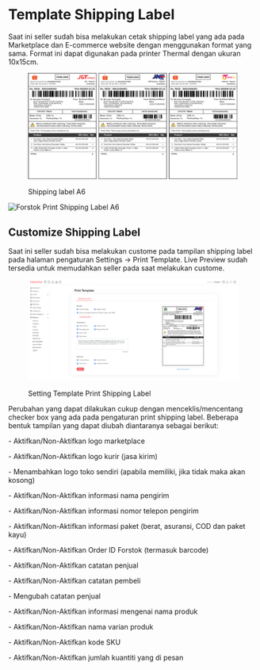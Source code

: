 # Template Shipping Label

Saat ini seller sudah bisa melakukan cetak shipping label yang ada pada Marketplace dan E-commerce website dengan menggunakan format yang sama. Format ini dapat digunakan pada printer Thermal dengan ukuran 10x15cm.&#x20;

<figure><img src="../../.gitbook/assets/zaaaa.png" alt=""><figcaption><p>Shipping label A6</p></figcaption></figure>

![Forstok Print Shipping Label A6](../../.gitbook/assets/forstok-print-label.gif)

## **Customize Shipping Label**

Saat ini seller sudah bisa melakukan custome pada tampilan shipping label pada halaman pengaturan  Settings -> Print Template. Live Preview sudah tersedia untuk memudahkan seller pada saat melakukan custome.

<figure><img src="../../.gitbook/assets/tttt.png" alt=""><figcaption><p>Setting Template Print Shipping Label</p></figcaption></figure>

Perubahan yang dapat dilakukan cukup dengan menceklis/mencentang checker box yang ada pada pengaturan print shipping label. Beberapa bentuk tampilan yang dapat diubah diantaranya sebagai berikut:

\- Aktifkan/Non-Aktifkan logo marketplace

\- Aktifkan/Non-Aktifkan logo kurir (jasa kirim)

\- Menambahkan logo toko sendiri (apabila memiliki, jika tidak maka akan kosong)

\- Aktifkan/Non-Aktifkan informasi nama pengirim

\- Aktifkan/Non-Aktifkan informasi nomor telepon pengirim

\- Aktifkan/Non-Aktifkan informasi paket (berat, asuransi, COD dan paket kayu)

\- Aktifkan/Non-Aktifkan Order ID Forstok (termasuk barcode)

\- Aktifkan/Non-Aktifkan catatan penjual

\- Aktifkan/Non-Aktifkan catatan pembeli

\- Mengubah catatan penjual

\- Aktifkan/Non-Aktifkan informasi mengenai nama produk

\- Aktifkan/Non-Aktifkan nama varian produk

\- Aktifkan/Non-Aktifkan kode SKU

\- Aktifkan/Non-Aktifkan jumlah kuantiti yang di pesan
